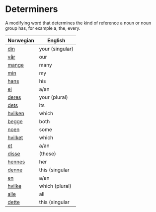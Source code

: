 # Determiners

A modifying word that determines the kind of reference a noun or noun group has, for example a, the, every.

| Norwegian | English |
| --- | --- |
| [din](https://www.ordnett.no/search?language=no&phrase=din) | your (singular) |  |
| [vår](https://www.ordnett.no/search?language=no&phrase=vår) | our |  |
| [mange](https://www.ordnett.no/search?language=no&phrase=mange) | many |  |
| [min](https://www.ordnett.no/search?language=no&phrase=min) | my |  |
| [hans](https://www.ordnett.no/search?language=no&phrase=hans) | his | m |
| [ei](https://www.ordnett.no/search?language=no&phrase=ei) | a/an | f |
| [deres](https://www.ordnett.no/search?language=no&phrase=deres) | your (plural) | None |
| [dets](https://www.ordnett.no/search?language=no&phrase=dets) | its | i |
| [hvilken](https://www.ordnett.no/search?language=no&phrase=hvilken) | which | m |
| [begge](https://www.ordnett.no/search?language=no&phrase=begge) | both |  |
| [noen](https://www.ordnett.no/search?language=no&phrase=noen) | some |  |
| [hvilket](https://www.ordnett.no/search?language=no&phrase=hvilket) | which | i |
| [et](https://www.ordnett.no/search?language=no&phrase=et) | a/an | i |
| [disse](https://www.ordnett.no/search?language=no&phrase=disse) | (these) |  |
| [hennes](https://www.ordnett.no/search?language=no&phrase=hennes) | her | f |
| [denne](https://www.ordnett.no/search?language=no&phrase=denne) | this (singular |  masculine and femenine) |
| [en](https://www.ordnett.no/search?language=no&phrase=en) | a/an | m |
| [hvilke](https://www.ordnett.no/search?language=no&phrase=hvilke) | which (plural) |  |
| [alle](https://www.ordnett.no/search?language=no&phrase=alle) | all |  |
| [dette](https://www.ordnett.no/search?language=no&phrase=dette) | this (singular |  neuter) |

